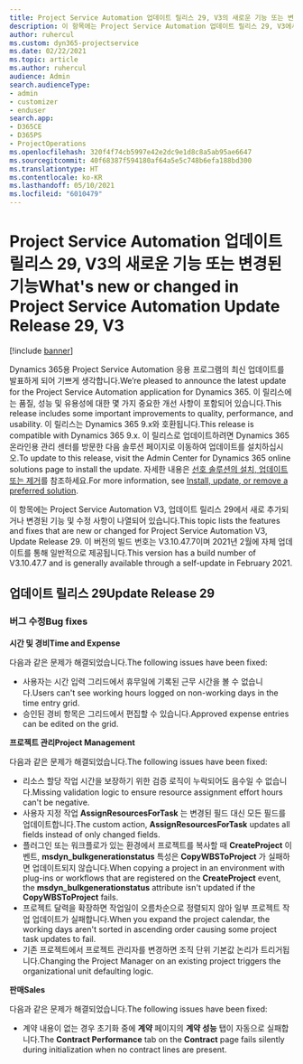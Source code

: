 ```yaml
---
title: Project Service Automation 업데이트 릴리스 29, V3의 새로운 기능 또는 변경된 기능
description: 이 항목에는 Project Service Automation 업데이트 릴리스 29, V3에서 사용할 수 있는 기능 및 수정 사항이 나열되어 있습니다.
author: ruhercul
ms.custom: dyn365-projectservice
ms.date: 02/22/2021
ms.topic: article
ms.author: ruhercul
audience: Admin
search.audienceType:
- admin
- customizer
- enduser
search.app:
- D365CE
- D365PS
- ProjectOperations
ms.openlocfilehash: 320f4f74cb5997e42e2dc9e1d8c8a5ab95ae6647
ms.sourcegitcommit: 40f68387f594180af64a5e5c748b6efa188bd300
ms.translationtype: HT
ms.contentlocale: ko-KR
ms.lasthandoff: 05/10/2021
ms.locfileid: "6010479"
---
```

# <a name="whats-new-or-changed-in-project-service-automation-update-release-29-v3"></a><span data-ttu-id="2fc0c-103">Project Service Automation 업데이트 릴리스 29, V3의 새로운 기능 또는 변경된 기능</span><span class="sxs-lookup"><span data-stu-id="2fc0c-103">What's new or changed in Project Service Automation Update Release 29, V3</span></span>

[!include [banner](../includes/psa-now-project-operations.md)]

<span data-ttu-id="2fc0c-104">Dynamics 365용 Project Service Automation 응용 프로그램의 최신 업데이트를 발표하게 되어 기쁘게 생각합니다.</span><span class="sxs-lookup"><span data-stu-id="2fc0c-104">We’re pleased to announce the latest update for the Project Service Automation application for Dynamics 365.</span></span> <span data-ttu-id="2fc0c-105">이 릴리스에는 품질, 성능 및 유용성에 대한 몇 가지 중요한 개선 사항이 포함되어 있습니다.</span><span class="sxs-lookup"><span data-stu-id="2fc0c-105">This release includes some important improvements to quality, performance, and usability.</span></span> <span data-ttu-id="2fc0c-106">이 릴리스는 Dynamics 365 9.x와 호환됩니다.</span><span class="sxs-lookup"><span data-stu-id="2fc0c-106">This release is compatible with Dynamics 365 9.x.</span></span> <span data-ttu-id="2fc0c-107">이 릴리스로 업데이트하려면 Dynamics 365 온라인용 관리 센터를 방문한 다음 솔루션 페이지로 이동하여 업데이트를 설치하십시오.</span><span class="sxs-lookup"><span data-stu-id="2fc0c-107">To update to this release, visit the Admin Center for Dynamics 365 online solutions page to install the update.</span></span> <span data-ttu-id="2fc0c-108">자세한 내용은 [선호 솔루션의 설치, 업데이트 또는 제거](/power-platform/admin/install-remove-preferred-solution)를 참조하세요.</span><span class="sxs-lookup"><span data-stu-id="2fc0c-108">For more information, see [Install, update, or remove a preferred solution](/power-platform/admin/install-remove-preferred-solution).</span></span>

<span data-ttu-id="2fc0c-109">이 항목에는 Project Service Automation V3, 업데이트 릴리스 29에서 새로 추가되거나 변경된 기능 및 수정 사항이 나열되어 있습니다.</span><span class="sxs-lookup"><span data-stu-id="2fc0c-109">This topic lists the features and fixes that are new or changed for Project Service Automation V3, Update Release 29.</span></span> <span data-ttu-id="2fc0c-110">이 버전의 빌드 번호는 V3.10.47.7이며 2021년 2월에 자체 업데이트를 통해 일반적으로 제공됩니다.</span><span class="sxs-lookup"><span data-stu-id="2fc0c-110">This version has a build number of V3.10.47.7 and is generally available through a self-update in February 2021.</span></span>

## <a name="update-release-29"></a><span data-ttu-id="2fc0c-111">업데이트 릴리스 29</span><span class="sxs-lookup"><span data-stu-id="2fc0c-111">Update Release 29</span></span>

### <a name="bug-fixes"></a><span data-ttu-id="2fc0c-112">버그 수정</span><span class="sxs-lookup"><span data-stu-id="2fc0c-112">Bug fixes</span></span>

<span data-ttu-id="2fc0c-113">**시간 및 경비**</span><span class="sxs-lookup"><span data-stu-id="2fc0c-113">**Time and Expense**</span></span>

<span data-ttu-id="2fc0c-114">다음과 같은 문제가 해결되었습니다.</span><span class="sxs-lookup"><span data-stu-id="2fc0c-114">The following issues have been fixed:</span></span>

- <span data-ttu-id="2fc0c-115">사용자는 시간 입력 그리드에서 휴무일에 기록된 근무 시간을 볼 수 없습니다.</span><span class="sxs-lookup"><span data-stu-id="2fc0c-115">Users can't see working hours logged on non-working days in the time entry grid.</span></span>
- <span data-ttu-id="2fc0c-116">승인된 경비 항목은 그리드에서 편집할 수 있습니다.</span><span class="sxs-lookup"><span data-stu-id="2fc0c-116">Approved expense entries can be edited on the grid.</span></span>

<span data-ttu-id="2fc0c-117">**프로젝트 관리**</span><span class="sxs-lookup"><span data-stu-id="2fc0c-117">**Project Management**</span></span>

<span data-ttu-id="2fc0c-118">다음과 같은 문제가 해결되었습니다.</span><span class="sxs-lookup"><span data-stu-id="2fc0c-118">The following issues have been fixed:</span></span>

- <span data-ttu-id="2fc0c-119">리소스 할당 작업 시간을 보장하기 위한 검증 로직이 누락되어도 음수일 수 없습니다.</span><span class="sxs-lookup"><span data-stu-id="2fc0c-119">Missing validation logic to ensure resource assignment effort hours can't be negative.</span></span>
- <span data-ttu-id="2fc0c-120">사용자 지정 작업 **AssignResourcesForTask** 는 변경된 필드 대신 모든 필드를 업데이트합니다.</span><span class="sxs-lookup"><span data-stu-id="2fc0c-120">The custom action, **AssignResourcesForTask** updates all fields instead of only changed fields.</span></span>
- <span data-ttu-id="2fc0c-121">플러그인 또는 워크플로가 있는 환경에서 프로젝트를 복사할 때 **CreateProject** 이벤트, **msdyn_bulkgenerationstatus** 특성은 **CopyWBSToProject** 가 실패하면 업데이트되지 않습니다.</span><span class="sxs-lookup"><span data-stu-id="2fc0c-121">When copying a project in an environment with plug-ins or workflows that are registered on the **CreateProject** event, the **msdyn_bulkgenerationstatus** attribute isn't updated if the **CopyWBSToProject** fails.</span></span>
- <span data-ttu-id="2fc0c-122">프로젝트 달력을 확장하면 작업일이 오름차순으로 정렬되지 않아 일부 프로젝트 작업 업데이트가 실패합니다.</span><span class="sxs-lookup"><span data-stu-id="2fc0c-122">When you expand the project calendar, the working days aren't sorted in ascending order causing some project task updates to fail.</span></span>
- <span data-ttu-id="2fc0c-123">기존 프로젝트에서 프로젝트 관리자를 변경하면 조직 단위 기본값 논리가 트리거됩니다.</span><span class="sxs-lookup"><span data-stu-id="2fc0c-123">Changing the Project Manager on an existing project triggers the organizational unit defaulting logic.</span></span>

<span data-ttu-id="2fc0c-124">**판매**</span><span class="sxs-lookup"><span data-stu-id="2fc0c-124">**Sales**</span></span>

<span data-ttu-id="2fc0c-125">다음과 같은 문제가 해결되었습니다.</span><span class="sxs-lookup"><span data-stu-id="2fc0c-125">The following issues have been fixed:</span></span>

- <span data-ttu-id="2fc0c-126">계약 내용이 없는 경우 초기화 중에 **계약** 페이지의 **계약 성능** 탭이 자동으로 실패합니다.</span><span class="sxs-lookup"><span data-stu-id="2fc0c-126">The **Contract Performance** tab on the **Contract** page fails silently during initialization when no contract lines are present.</span></span>
